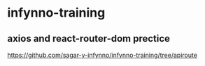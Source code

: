 # infynno-training

## axios and react-router-dom prectice
https://github.com/sagar-y-infynno/infynno-training/tree/apiroute
